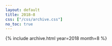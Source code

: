 ```yaml
---
layout: default
title: 2018–8
css: ["/css/archive.css"]
no_toc: true
---
```


{% include archive.html year=2018 month=8 %}
